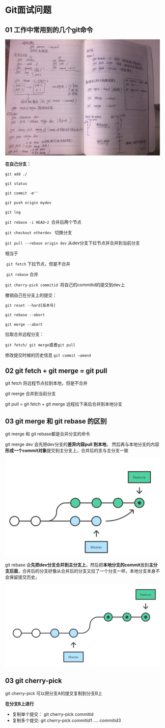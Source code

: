 # Git面试问题

## 01 工作中常用到的几个git命令

![image-20211213180746355](面经.assets/image-20211213180746355.png)

**在自己分支：**

`git add ./`

`git status`

`git commit -m''`

`git push origin mydev`

`git log`

`git rebase -i HEAD~2 `合并后两个节点

`git checkout otherdev ` 切换分支

`git pull --rebase origin dev` 从dev分支下拉节点并合并到当前分支

相当于

​    `git fetch`  下拉节点，但是不合并

​    `git rebase` 合并

`git cherry-pick commitid `将自己的commitid的提交到dev上

撤销自己在分支上的提交：

`git reset --hard[版本号]`

`git rebase --abort`

`git merge --abort`

拉取合并远程分支：

`git fetch/ git merge`或者`git pull`

修改提交时候的历史信息  `git commit –amend`

## 02 git fetch + git merge = git pull

git fetch 将远程节点拉到本地，但是不合并

git merge 合并到当前分支

git pull  = git fetch + git merge 远程拉下来后合并到本地分支

## 03 git merge 和 git rebase 的区别

git merge 和 git rebase都是合并分支的命令

git merge dev 会先把dev分支的**差异内容pull 到本地**， 然后再与本地分支的内容**形成一个commit对象**提交到主分支上，合并后的支与主分支一致

![image-20211213183940621](面经.assets/image-20211213183940621.png)

git rebase 会**先把dev分支合并到主分支上**，然后把**本地分支的commit**放到**主分支后面**，合并后的分支好像从合并后的分支又拉了一个分支一样，本地分支本身不会保留提交历史。

![image-20211213184016899](面经.assets/image-20211213184016899.png)

## 03 git cherry-pick

git cherry-pick 可以把分支A的提交复制到分支B上

**在分支B上进行**

- 复制单个提交： git cherry-pick commitid
- 复制多个提交: git cherry-pick commitid1 .... commitid3
